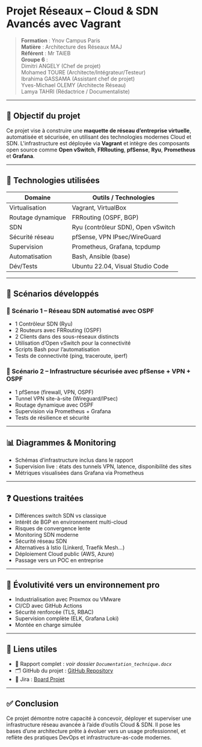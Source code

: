 # Projet Réseaux – Cloud & SDN Avancés avec Vagrant

> **Formation** : Ynov Campus Paris  
> **Matière** : Architecture des Réseaux MAJ  
> **Référent** : Mr TAIEB  
> **Groupe 6** :  
> Dimitri ANGELY (Chef de projet)  
> Mohamed TOURE (Architecte/Intégrateur/Testeur)  
> Ibrahima GASSAMA (Assistant chef de projet)  
> Yves-Michael OLEMY (Architecte Réseau)  
> Lamya TAHRI (Rédactrice / Documentaliste)

---

## 🎯 Objectif du projet

Ce projet vise à construire une **maquette de réseau d’entreprise virtuelle**, automatisée et sécurisée, en utilisant des technologies modernes Cloud et SDN. L'infrastructure est déployée via **Vagrant** et intègre des composants open source comme **Open vSwitch**, **FRRouting**, **pfSense**, **Ryu**, **Prometheus** et **Grafana**.

---

## 🧰 Technologies utilisées

| Domaine               | Outils / Technologies               |
|----------------------|-------------------------------------|
| Virtualisation       | Vagrant, VirtualBox                |
| Routage dynamique    | FRRouting (OSPF, BGP)              |
| SDN                  | Ryu (contrôleur SDN), Open vSwitch |
| Sécurité réseau      | pfSense, VPN IPsec/WireGuard       |
| Supervision          | Prometheus, Grafana, tcpdump       |
| Automatisation       | Bash, Ansible (base)               |
| Dév/Tests            | Ubuntu 22.04, Visual Studio Code   |

---

## 📁 Scénarios développés

### 🔹 Scénario 1 – Réseau SDN automatisé avec OSPF

- 1 Contrôleur SDN (Ryu)
- 2 Routeurs avec FRRouting (OSPF)
- 2 Clients dans des sous-réseaux distincts
- Utilisation d’Open vSwitch pour la connectivité
- Scripts Bash pour l’automatisation
- Tests de connectivité (ping, traceroute, iperf)

### 🔹 Scénario 2 – Infrastructure sécurisée avec pfSense + VPN + OSPF

- 1 pfSense (firewall, VPN, OSPF)
- Tunnel VPN site-à-site (Wireguard/IPsec)
- Routage dynamique avec OSPF
- Supervision via Prometheus + Grafana
- Tests de résilience et sécurité

---

## 📊 Diagrammes & Monitoring

- Schémas d’infrastructure inclus dans le rapport
- Supervision live : états des tunnels VPN, latence, disponibilité des sites
- Métriques visualisées dans Grafana via Prometheus

---

## ❓ Questions traitées

- Différences switch SDN vs classique
- Intérêt de BGP en environnement multi-cloud
- Risques de convergence lente
- Monitoring SDN moderne
- Sécurité réseau SDN
- Alternatives à Istio (Linkerd, Traefik Mesh…)
- Déploiement Cloud public (AWS, Azure)
- Passage vers un POC en entreprise

---

## 🔄 Évolutivité vers un environnement pro

- Industrialisation avec Proxmox ou VMware
- CI/CD avec GitHub Actions
- Sécurité renforcée (TLS, RBAC)
- Supervision complète (ELK, Grafana Loki)
- Montée en charge simulée

---

## 📎 Liens utiles

- 📘 Rapport complet : *voir dossier `Documentation_technique.docx`*
- 🗂️ GitHub du projet : [GitHub Repository](https://github.com/dimitriangely/project-architecture-reseau.git)
- 🧩 Jira : [Board Projet](https://projetarchireseaux.atlassian.net/jira/software/projects/PAR/boards/1)

---

## ✅ Conclusion

Ce projet démontre notre capacité à concevoir, déployer et superviser une infrastructure réseau avancée à l’aide d’outils Cloud & SDN. Il pose les bases d’une architecture prête à évoluer vers un usage professionnel, et reflète des pratiques DevOps et infrastructure-as-code modernes.
